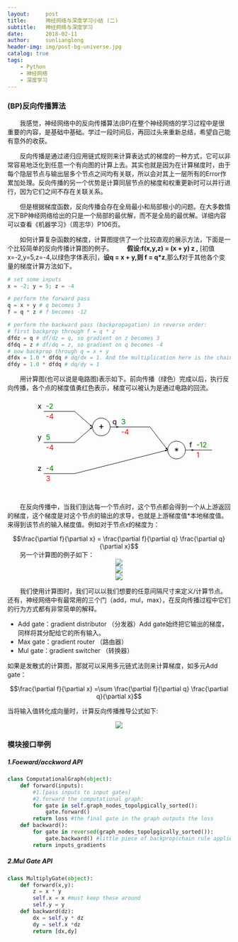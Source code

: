 ```yaml
---
layout:     post
title:      神经网络与深度学习小结 (二)
subtitle:   神经网络与深度学习
date:       2018-02-11
author:     sunlianglong
header-img: img/post-bg-universe.jpg
catalog: true
tags:
    - Python
    - 神经网络
    - 深度学习
---
```


### (BP)反向传播算法

　　我感觉，神经网络中的反向传播算法(BP)在整个神经网络的学习过程中是很重要的内容，是基础中基础。学过一段时间后，再回过头来重新总结，希望自己能有意外的收获。

　　反向传播是通过递归应用链式规则来计算表达式的梯度的一种方式，它可以非常容易地泛化到任意一个有向图的计算上去。其实也就是因为在计算梯度时，由于每个隐层节点与输出层多个节点之间均有关联，所以会对其上一层所有的Error作累加处理。反向传播的另一个优势是计算同层节点的梯度和权重更新时可以并行进行，因为它们之间不存在关联关系。

　　但是根据梯度函数，反向传播会存在全局最小和局部极小的问题。在大多数情况下BP神经网络给出的只是一个局部的最优解，而不是全局的最优解。详细内容可以查看《机器学习》（周志华）P106页。

　　如何计算复杂函数的梯度，计算图提供了一个比较直观的展示方法，下面是一个比较简单的反向传播计算图的例子。
　　**假设:f(x,y,z) = (x + y) z ,** [初值x=-2,y=5,z=-4,以绿色字体表示]，**设q = x + y,则 f = q*z**,那么**f**对于其他各个变量的梯度计算方法如下。
```python
# set some inputs
x = -2; y = 5; z = -4

# perform the forward pass
q = x + y # q becomes 3
f = q * z # f becomes -12

# perform the backward pass (backpropagation) in reverse order:
# first backprop through f = q * z
dfdz = q # df/dz = q, so gradient on z becomes 3
dfdq = z # df/dq = z, so gradient on q becomes -4
# now backprop through q = x + y
dfdx = 1.0 * dfdq # dq/dx = 1. And the multiplication here is the chain rule!
dfdy = 1.0 * dfdq # dq/dy = 1
```
　　用计算图(也可以说是电路图)表示如下。前向传播（绿色）完成以后，执行反向传播，各个点的梯度值勇红色表示，梯度可以被认为是通过电路的回流。
<center>
<div class="fig figleft fighighlight">
<svg width="420" height="220"><defs><marker id="arrowhead" refX="6" refY="2" markerWidth="6" markerHeight="4" orient="auto"><path d="M 0,0 V 4 L6,2 Z"></path></marker></defs><line x1="40" y1="30" x2="110" y2="30" stroke="black" stroke-width="1"></line><text x="45" y="24" font-size="16" fill="green">-2</text><text x="45" y="47" font-size="16" fill="red">-4</text><text x="35" y="24" font-size="16" text-anchor="end" fill="black">x</text><line x1="40" y1="100" x2="110" y2="100" stroke="black" stroke-width="1"></line><text x="45" y="94" font-size="16" fill="green">5</text><text x="45" y="117" font-size="16" fill="red">-4</text><text x="35" y="94" font-size="16" text-anchor="end" fill="black">y</text><line x1="40" y1="170" x2="110" y2="170" stroke="black" stroke-width="1"></line><text x="45" y="164" font-size="16" fill="green">-4</text><text x="45" y="187" font-size="16" fill="red">3</text><text x="35" y="164" font-size="16" text-anchor="end" fill="black">z</text><line x1="210" y1="65" x2="280" y2="65" stroke="black" stroke-width="1"></line><text x="215" y="59" font-size="16" fill="green">3</text><text x="215" y="82" font-size="16" fill="red">-4</text><text x="205" y="59" font-size="16" text-anchor="end" fill="black">q</text><circle cx="170" cy="65" fill="white" stroke="black" stroke-width="1" r="20"></circle><text x="170" y="70" font-size="20" fill="black" text-anchor="middle">+</text><line x1="110" y1="30" x2="150" y2="65" stroke="black" stroke-width="1" marker-end="url(#arrowhead)"></line><line x1="110" y1="100" x2="150" y2="65" stroke="black" stroke-width="1" marker-end="url(#arrowhead)"></line><line x1="190" y1="65" x2="210" y2="65" stroke="black" stroke-width="1" marker-end="url(#arrowhead)"></line><line x1="380" y1="117" x2="450" y2="117" stroke="black" stroke-width="1"></line><text x="385" y="111" font-size="16" fill="green">-12</text><text x="385" y="134" font-size="16" fill="red">1</text><text x="375" y="111" font-size="16" text-anchor="end" fill="black">f</text><circle cx="340" cy="117" fill="white" stroke="black" stroke-width="1" r="20"></circle><text x="340" y="127" font-size="20" fill="black" text-anchor="middle">*</text><line x1="280" y1="65" x2="320" y2="117" stroke="black" stroke-width="1" marker-end="url(#arrowhead)"></line><line x1="110" y1="170" x2="320" y2="117" stroke="black" stroke-width="1" marker-end="url(#arrowhead)"></line><line x1="360" y1="117" x2="380" y2="117" stroke="black" stroke-width="1" marker-end="url(#arrowhead)"></line></svg>
</div>
</center>

　　在反向传播中，当我们到达每一个节点时，这个节点都会得到一个从上游返回的梯度，这个梯度是对这个节点的输出的求导，也就是上游梯度值*本地梯度值。来得到该节点的输入梯度值。例如对于节点x的梯度为：
<center><font>$$\frac{\partial f}{\partial x} = \frac{\partial f}{\partial q} \frac{\partial q}{\partial x}$$</font></center>
　　另一个计算图的例子如下：
<center>
<img src="http://myblog-1253290602.file.myqcloud.com/longlong-blog/cs231n-bg-1.png"/>
</center>

<center>
<img src="http://myblog-1253290602.file.myqcloud.com/longlong-blog/cs231n-bg-2.png"/>
</center>

<center>
<img src="http://myblog-1253290602.file.myqcloud.com/longlong-blog/cs231n-bg-3.png"/>
</center>


　　我们使用计算图时，我们可以以我们想要的任意间隔尺寸来定义/计算节点。还有，神经网络中有最常用的三个门（add，mul，max），在反向传播过程中它们的行为方式都有非常简单的解释。
- Add gate：gradient distributor （分发器）Add gate始终把它输出的梯度，同样将其分配给它的所有输入。
- Max gate：gradient router （路由器）
- Mul gate：gradient switcher （转换器）

如果是发散式的计算图，那就可以采用多元链式法则来计算梯度，如多元Add gate：
<center><font>$$\frac{\partial f}{\partial x} =\sum \frac{\partial f}{\partial q} \frac{\partial q}{\partial x}$$</font></center>

当将输入值转化成向量时，计算反向传播推导公式如下:
<center>
<img src="http://myblog-1253290602.file.myqcloud.com/longlong-blog/nn-note.png"/>
</center>

### 模块接口举例
##### 1.Foeward/acckword API
```python
class ComputationalGraph(object):
	def forward(inputs):
		#1.[pass inputs to input gates]
		#2.forward the computational graph:
		for gate in self.graph_nodes_topolpgically_sorted():
			gate.forward()
		return loss #the final gate in the graph outputs the loss
	def backward():
		for gate in reversed(graph_nodes_topolpgically_sorted()):
			gate.backward() #little piece of backprop(chain rule applied)
		return inputs_gradients
```
##### 2.Mul Gate API
```python
class MultiplyGate(object):
	def forward(x,y):
		z = x * y
		self.x = x #must keep these around
		self.y = y
	def backward(dz):
		dx = self.y * dz
		dy = self.x *dz
		return [dx,dy]
```


